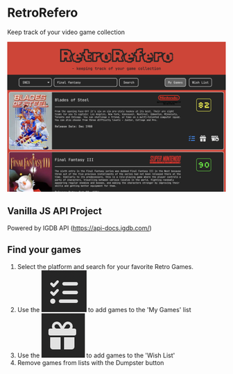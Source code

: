 # RetroRefero
Keep track of your video game collection

![screenshot](/assets/RetroReferoScreenShot.png)

## Vanilla JS API Project
Powered by IGDB API (https://api-docs.igdb.com/)

## Find your games
1. Select the platform and search for your favorite Retro Games.
2. Use the ![My Games Button](/assets/MyGamesButton.png) to add games to the 'My Games' list
3. Use the ![Wish List Button](/assets/WishListButton.png) to add games to the 'Wish List'
4. Remove games from lists with the Dumpster button
